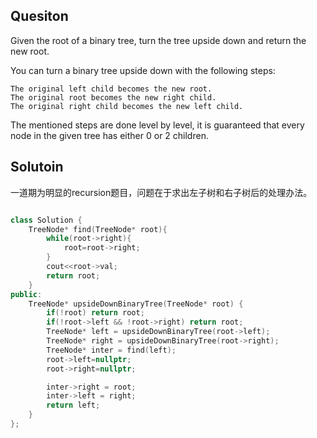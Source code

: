 ## Quesiton
Given the root of a binary tree, turn the tree upside down and return the new root.

You can turn a binary tree upside down with the following steps:

    The original left child becomes the new root.
    The original root becomes the new right child.
    The original right child becomes the new left child.

The mentioned steps are done level by level, it is guaranteed that every node in the given tree has either 0 or 2 children.

## Solutoin

一道期为明显的recursion题目，问题在于求出左子树和右子树后的处理办法。

```C++

class Solution {
    TreeNode* find(TreeNode* root){
        while(root->right){
            root=root->right;
        }
        cout<<root->val;
        return root;
    }
public:
    TreeNode* upsideDownBinaryTree(TreeNode* root) {
        if(!root) return root;
        if(!root->left && !root->right) return root;
        TreeNode* left = upsideDownBinaryTree(root->left);
        TreeNode* right = upsideDownBinaryTree(root->right);
        TreeNode* inter = find(left);
        root->left=nullptr;
        root->right=nullptr;

        inter->right = root;
        inter->left = right;
        return left;
    }
};
```